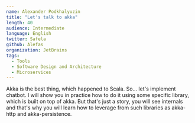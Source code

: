 ```yaml
---
name: Alexander Podkhalyuzin
title: "Let's talk to akka"
length: 40
audience: Intermediate
language: English
twitter: Safela
github: Alefas
organization: JetBrains
tags:
  - Tools
  - Software Design and Architecture
  - Microservices
---
```

Akka is the best thing, which happened to Scala. So... let's implement chatbot. I will show you in practice how to do it using some specific library, which is built on top of akka. But that's just a story, you will see internals and that's why you will learn how to leverage from such libraries as akka-http and akka-persistence.